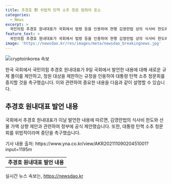 ```yaml
---
title: 추경호 野 위법적 탄핵 소추 청문 멈춰야 호소
categories:
  - News
excerpt: >
  국민의힘 추경호 원내대표가 국회에서 법령 등을 인용하여 현행 김영란법 상의 식사비 한도와 선물 가액을 상향 조정하는 제안을 발표했다. 또한, 국회에 대한 대통령 탄핵소추 청원 내용을 위법하다며 비판하고, 해당 청원이 수사·재판 진행 중인 사항 등으로 청원 대상이 될 수 없다고 강조했다. 추 대표는 식사비 및 선물 가액 관련하여 정부에 공식 제안했으며, 국민의 불만을 해소하기 위한 노력을 당부했다. (단어수: 71, 글자수: 379)
feature_text: >
  국민의힘 추경호 원내대표가 국회에서 법령 등을 인용하여 현행 김영란법 상의 식사비 한도와 선물 가액을 상향 조정하는 제안을 발표했다. 또한, 국회에 대한 대통령 탄핵소추 청원 내용을 위법하다며 비판하고, 해당 청원이 수사·재판 진행 중인 사항 등으로 청원 대상이 될 수 없다고 강조했다. 추 대표는 식사비 및 선물 가액 관련하여 정부에 공식 제안했으며, 국민의 불만을 해소하기 위한 노력을 당부했다. (단어수: 71, 글자수: 379)
image: 'https://newsdao.kr/res/images/meta/newsdao_breakingnews.jpg'
---
```


<p><img src="https://newsdao.kr/res/images/meta/newsdao_breakingnews.jpg" alt="cryptoinkorea 속보" /></p>

<p>한국 국회에서 국민의힘 추경호 원내대표가 9일 국회에서 발언한 내용에 대해 새로운 규제 풀이를 제안하고, 청원 대상을 제한하는 규정을 인용하여 대통령 탄핵 소추 청문회를 중지할 것을 촉구했습니다.  이와 관련하여 중요한 내용을 다음과 같이 설명할 수 있습니다. </p>

<h2 data-ke-size="size26">추경호 원내대표 발언 내용</h2>

<p>국회에서 추경호 원내대표가 이날 발언한 내용에 따르면, 김영란법의 식사비 한도와 선물 가액 상향 제안과 관련하여 정부에 공식 제안했습니다. 또한, 대통령 탄핵 소추 청문회를 위법적이라며 중단을 촉구했습니다.</p>

<p data-ke-size="size16">기사 내용 출처: https://www.yna.co.kr/view/AKR20211109020451001?input=1195m</p>

<table>
    <tr>
        <td style="text-align: center; height: 17px;"><b>추경호 원내대표 발언 내용</b></td>
    </tr>
</table>
실시간 뉴스 속보는, <a href="https://newsdao.kr" rel="dofollow">https://newsdao.kr</a>


